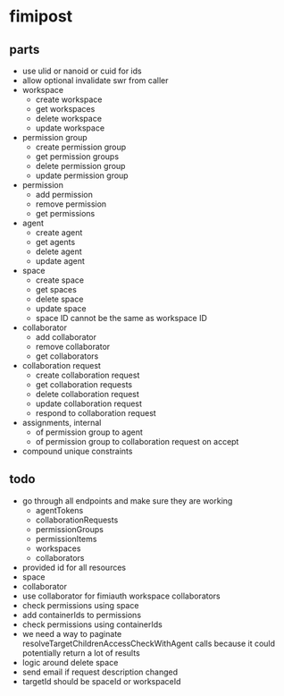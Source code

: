 # fimipost

## parts

- use ulid or nanoid or cuid for ids
- allow optional invalidate swr from caller
- workspace
  - create workspace
  - get workspaces
  - delete workspace
  - update workspace
- permission group
  - create permission group
  - get permission groups
  - delete permission group
  - update permission group
- permission
  - add permission
  - remove permission
  - get permissions
- agent
  - create agent
  - get agents
  - delete agent
  - update agent
- space
  - create space
  - get spaces
  - delete space
  - update space
  - space ID cannot be the same as workspace ID
- collaborator
  - add collaborator
  - remove collaborator
  - get collaborators
- collaboration request
  - create collaboration request
  - get collaboration requests
  - delete collaboration request
  - update collaboration request
  - respond to collaboration request
- assignments, internal
  - of permission group to agent
  - of permission group to collaboration request on accept
- compound unique constraints

## todo

- go through all endpoints and make sure they are working
  - agentTokens
  - collaborationRequests
  - permissionGroups
  - permissionItems
  - workspaces
  - collaborators
- provided id for all resources
- space
- collaborator
- use collaborator for fimiauth workspace collaborators
- check permissions using space
- add containerIds to permissions
- check permissions using containerIds
- we need a way to paginate resolveTargetChildrenAccessCheckWithAgent calls because it could potentially return a lot of results
- logic around delete space
- send email if request description changed
- targetId should be spaceId or workspaceId
